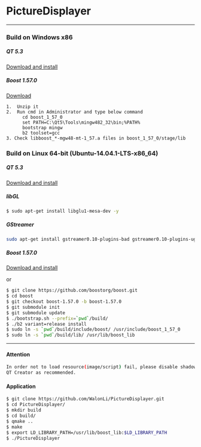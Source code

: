# PictureDisplayer


----
### Build on Windows x86
##### QT 5.3
[Download and install](http://download.qt.io/archive/qt/5.3/5.3.2/qt-opensource-windows-x86-mingw482_opengl-5.3.2.exe)

##### Boost 1.57.0
[Download](http://www.boost.org/users/history/version_1_57_0.html)
```
1.  Unzip it
2.  Run cmd in Administrator and type below command
      cd boost_1_57_0
      set PATH=C:\Qt5\Tools\mingw482_32\bin;%PATH%
      bootstrap mingw
      b2 toolset=gcc
3. Check libboost_*-mgw48-mt-1_57.a files in boost_1_57_0/stage/lib
```


### Build on Linux 64-bit (Ubuntu-14.04.1-LTS-x86_64)

##### QT 5.3
[Download and install](http://www.qt.io/download/)

##### libGL
```bash
$ sudo apt-get install libglu1-mesa-dev -y
```

##### GStreamer
```bash
sudo apt-get install gstreamer0.10-plugins-bad gstreamer0.10-plugins-ugly gstreamer0.10-fluendo-mp3
```

##### Boost 1.57.0
[Download and install](http://www.boost.org/)

or

```bash
$ git clone https://github.com/boostorg/boost.git
$ cd boost
$ git checkout boost-1.57.0 -b boost-1.57.0
$ git submodule init
$ git submodule update
$ ./bootstrap.sh --prefix=`pwd`/build/
$ ./b2 variant=release install
$ sudo ln -s `pwd`/build/include/boost/ /usr/include/boost_1_57_0
$ sudo ln -s `pwd`/build/lib/ /usr/lib/boost_lib
```

----
#### Attention
```bash
In order not to load resource(image/script) fail, please disable shadow build with 
QT Creator as recommended.
```
#### Application
```bash
$ git clone https://github.com/WalonLi/PictureDisplayer.git
$ cd PictureDisplayer/
$ mkdir build
$ cd build/
$ qmake ..
$ make
$ export LD_LIBRARY_PATH=/usr/lib/boost_lib:$LD_LIBRARY_PATH
$ ./PictureDisplayer
```

